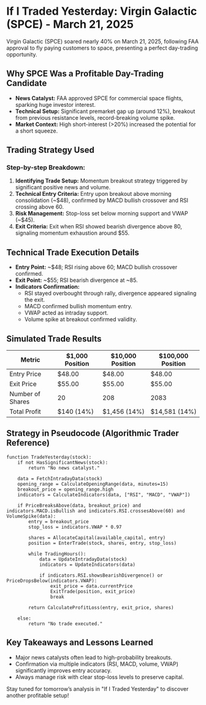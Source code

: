 # If I Traded Yesterday: Virgin Galactic (SPCE) - March 21, 2025

Virgin Galactic (SPCE) soared nearly 40% on March 21, 2025, following FAA approval to fly paying customers to space, presenting a perfect day-trading opportunity.

## Why SPCE Was a Profitable Day-Trading Candidate

- **News Catalyst:** FAA approved SPCE for commercial space flights, sparking huge investor interest.
- **Technical Setup:** Significant premarket gap up (around 12%), breakout from previous resistance levels, record-breaking volume spike.
- **Market Context:** High short-interest (>20%) increased the potential for a short squeeze.

## Trading Strategy Used

### Step-by-step Breakdown:
1. **Identifying Trade Setup:** Momentum breakout strategy triggered by significant positive news and volume.
2. **Technical Entry Criteria:** Entry upon breakout above morning consolidation (~$48), confirmed by MACD bullish crossover and RSI crossing above 60.
3. **Risk Management:** Stop-loss set below morning support and VWAP (~$45).
4. **Exit Criteria:** Exit when RSI showed bearish divergence above 80, signaling momentum exhaustion around $55.

## Technical Trade Execution Details

- **Entry Point:** ~$48; RSI rising above 60; MACD bullish crossover confirmed.
- **Exit Point:** ~$55; RSI bearish divergence at ~85.
- **Indicators Confirmation:**
  - RSI stayed overbought through rally, divergence appeared signaling the exit.
  - MACD confirmed bullish momentum entry.
  - VWAP acted as intraday support.
  - Volume spike at breakout confirmed validity.

## Simulated Trade Results

| Metric                | $1,000 Position | $10,000 Position | $100,000 Position |
|-----------------------|-----------------|------------------|-------------------|
| Entry Price           | $48.00          | $48.00           | $48.00            |
| Exit Price            | $55.00          | $55.00           | $55.00            |
| Number of Shares      | 20              | 208              | 2083              |
| Total Profit          | $140 (14%)      | $1,456 (14%)     | $14,581 (14%)     |

## Strategy in Pseudocode (Algorithmic Trader Reference)

```pseudo
function TradeYesterday(stock):
    if not HasSignificantNews(stock):
        return "No news catalyst."

    data = FetchIntradayData(stock)
    opening_range = CalculateOpeningRange(data, minutes=15)
    breakout_price = opening_range.high
    indicators = CalculateIndicators(data, ["RSI", "MACD", "VWAP"])

    if PriceBreaksAbove(data, breakout_price) and indicators.MACD.isBullish and indicators.RSI.crossesAbove(60) and VolumeSpike(data):
        entry = breakout_price
        stop_loss = indicators.VWAP * 0.97

        shares = AllocateCapital(available_capital, entry)
        position = EnterTrade(stock, shares, entry, stop_loss)

        while TradingHours():
            data = UpdateIntradayData(stock)
            indicators = UpdateIndicators(data)

            if indicators.RSI.showsBearishDivergence() or PriceDropsBelow(indicators.VWAP):
                exit_price = data.currentPrice
                ExitTrade(position, exit_price)
                break

        return CalculateProfitLoss(entry, exit_price, shares)

    else:
        return "No trade executed."
```

## Key Takeaways and Lessons Learned

- Major news catalysts often lead to high-probability breakouts.
- Confirmation via multiple indicators (RSI, MACD, volume, VWAP) significantly improves entry accuracy.
- Always manage risk with clear stop-loss levels to preserve capital.

Stay tuned for tomorrow’s analysis in "If I Traded Yesterday" to discover another profitable setup!

